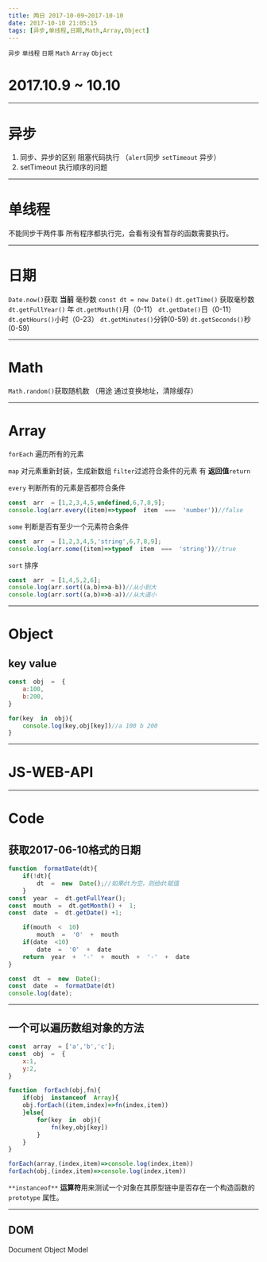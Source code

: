 ```yaml
---
title: 两日 2017-10-09~2017-10-10
date: 2017-10-10 21:05:15
tags: [异步,单线程,日期,Math,Array,Object]
---
```

`异步` `单线程` `日期` `Math` `Array` `Object` 
<!--more-->
2017.10.9 ~ 10.10
===
***
异步
===
1. 同步、异步的区别
阻塞代码执行 （`alert`同步 `setTimeout` 异步）
2. setTimeout 执行顺序的问题


***
单线程
===
不能同步干两件事
所有程序都执行完，会看有没有暂存的函数需要执行。
***
日期
===
`Date.now()`获取 __当前__ 毫秒数
`const dt = new Date()`
`dt.getTime()` 获取毫秒数
`dt.getFullYear()` 年
`dt.getMouth()`月（0-11）
`dt.getDate()`日（0-11）
`dt.getHours()`小时（0-23）
`dt.getMinutes()`分钟(0-59)
`dt.getSeconds()`秒(0-59)
***
Math
===
`Math.random()`获取随机数
（用途 通过变换地址，清除缓存）
***
Array
===
`forEach` 遍历所有的元素

`map` 对元素重新封装，生成新数组
`filter`过滤符合条件的元素
有 __返回值__`return`


`every` 判断所有的元素是否都符合条件
```js
const  arr  = [1,2,3,4,5,undefined,6,7,8,9];
console.log(arr.every((item)=>typeof  item  ===  'number'))//false
```
`some` 判断是否有至少一个元素符合条件
```js
const  arr  = [1,2,3,4,5,'string',6,7,8,9];
console.log(arr.some((item)=>typeof  item  ===  'string'))//true
```
`sort` 排序
```js
const  arr  = [1,4,5,2,6];
console.log(arr.sort((a,b)=>a-b))//从小到大
console.log(arr.sort((a,b)=>b-a))//从大道小
```
***
Object
===
key value
---
```js
const  obj  =  {
	a:100,
	b:200,
}

for(key  in  obj){
	console.log(key,obj[key])//a 100 b 200
}
```
***
JS-WEB-API
===

***
Code
===
获取2017-06-10格式的日期
---
```js
function  formatDate(dt){
	if(!dt){
		dt  =  new  Date();//如果dt为空，则给dt赋值
	}
const  year  =  dt.getFullYear();
const  mouth  =  dt.getMonth() +  1;
const  date  =  dt.getDate() +1;

	if(mouth  <  10)
		mouth  =  '0'  +  mouth
	if(date  <10)
		date  =  '0'  +  date
	return  year  +  '-'  +  mouth  +  '-'  +  date
}

const  dt  =  new  Date();
const  date  =  formatDate(dt)
console.log(date);
```
***
一个可以遍历数组对象的方法
---
```js
const  array  = ['a','b','c'];
const  obj  =  {
	x:1,
	y:2,
}

function  forEach(obj,fn){
	if(obj  instanceof  Array){
	obj.forEach((item,index)=>fn(index,item))
	}else{
		for(key  in  obj){
			fn(key,obj[key])
		}
	}
}

forEach(array,(index,item)=>console.log(index,item))
forEach(obj,(index,item)=>console.log(index,item))
```
`**instanceof**` **运算符**用来测试一个对象在其原型链中是否存在一个构造函数的 `prototype` 属性。
***
DOM
---
Document Object Model